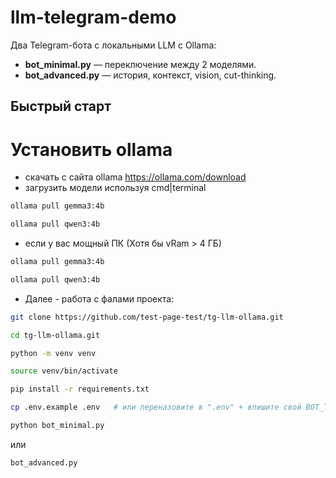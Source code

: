 # llm-telegram-demo

Два Telegram-бота с локальными LLM с Ollama:
* **bot_minimal.py** — переключение между 2 моделями.
* **bot_advanced.py** — история, контекст, vision, cut-thinking.

## Быстрый старт

# Установить ollama
* скачать с сайта ollama https://ollama.com/download
* загрузить модели используя cmd|terminal

```bash
ollama pull gemma3:4b
```
```bash
ollama pull qwen3:4b
```
* если у вас мощный ПК (Хотя бы vRam > 4 ГБ)

```bash
ollama pull gemma3:4b
```
```bash
ollama pull qwen3:4b
```
* Далее - работа с фалами проекта:
```bash
git clone https://github.com/test-page-test/tg-llm-ollama.git
```
```bash
cd tg-llm-ollama.git
```
```bash
python -m venv venv
```
```bash
source venv/bin/activate
```
```bash
pip install -r requirements.txt
```
```bash
cp .env.example .env   # или переназовите в ".env" + впишите свой BOT_TOKEN
```
```bash
python bot_minimal.py
```
или
```bash
bot_advanced.py
```